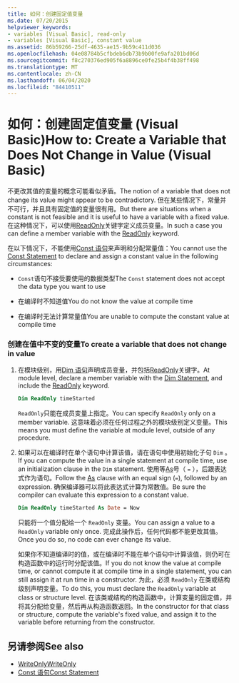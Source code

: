 ```yaml
---
title: 如何：创建固定值变量
ms.date: 07/20/2015
helpviewer_keywords:
- variables [Visual Basic], read-only
- variables [Visual Basic], constant value
ms.assetid: 86b59266-25df-4635-ae15-9b59c411d036
ms.openlocfilehash: 04e08784b5cfbdeb6db73b9b00fe9afa201bd06d
ms.sourcegitcommit: f8c270376ed905f6a8896ce0fe25b4f4b38ff498
ms.translationtype: MT
ms.contentlocale: zh-CN
ms.lasthandoff: 06/04/2020
ms.locfileid: "84410511"
---
```

# <a name="how-to-create-a-variable-that-does-not-change-in-value-visual-basic"></a><span data-ttu-id="57b00-102">如何：创建固定值变量 (Visual Basic)</span><span class="sxs-lookup"><span data-stu-id="57b00-102">How to: Create a Variable that Does Not Change in Value (Visual Basic)</span></span>

<span data-ttu-id="57b00-103">不更改其值的变量的概念可能看似矛盾。</span><span class="sxs-lookup"><span data-stu-id="57b00-103">The notion of a variable that does not change its value might appear to be contradictory.</span></span> <span data-ttu-id="57b00-104">但在某些情况下，常量并不可行，并且具有固定值的变量很有用。</span><span class="sxs-lookup"><span data-stu-id="57b00-104">But there are situations when a constant is not feasible and it is useful to have a variable with a fixed value.</span></span> <span data-ttu-id="57b00-105">在这种情况下，可以使用[ReadOnly](../../../language-reference/modifiers/readonly.md)关键字定义成员变量。</span><span class="sxs-lookup"><span data-stu-id="57b00-105">In such a case you can define a member variable with the [ReadOnly](../../../language-reference/modifiers/readonly.md) keyword.</span></span>

<span data-ttu-id="57b00-106">在以下情况下，不能使用[Const 语句](../../../language-reference/statements/const-statement.md)来声明和分配常量值：</span><span class="sxs-lookup"><span data-stu-id="57b00-106">You cannot use the [Const Statement](../../../language-reference/statements/const-statement.md) to declare and assign a constant value in the following circumstances:</span></span>

- <span data-ttu-id="57b00-107">`Const`语句不接受要使用的数据类型</span><span class="sxs-lookup"><span data-stu-id="57b00-107">The `Const` statement does not accept the data type you want to use</span></span>

- <span data-ttu-id="57b00-108">在编译时不知道值</span><span class="sxs-lookup"><span data-stu-id="57b00-108">You do not know the value at compile time</span></span>

- <span data-ttu-id="57b00-109">在编译时无法计算常量值</span><span class="sxs-lookup"><span data-stu-id="57b00-109">You are unable to compute the constant value at compile time</span></span>

### <a name="to-create-a-variable-that-does-not-change-in-value"></a><span data-ttu-id="57b00-110">创建在值中不变的变量</span><span class="sxs-lookup"><span data-stu-id="57b00-110">To create a variable that does not change in value</span></span>

1. <span data-ttu-id="57b00-111">在模块级别，用[Dim 语句](../../../language-reference/statements/dim-statement.md)声明成员变量，并包括[ReadOnly](../../../language-reference/modifiers/readonly.md)关键字。</span><span class="sxs-lookup"><span data-stu-id="57b00-111">At module level, declare a member variable with the [Dim Statement](../../../language-reference/statements/dim-statement.md), and include the [ReadOnly](../../../language-reference/modifiers/readonly.md) keyword.</span></span>

    ```vb
    Dim ReadOnly timeStarted
    ```

    <span data-ttu-id="57b00-112">`ReadOnly`只能在成员变量上指定。</span><span class="sxs-lookup"><span data-stu-id="57b00-112">You can specify `ReadOnly` only on a member variable.</span></span> <span data-ttu-id="57b00-113">这意味着必须在任何过程之外的模块级别定义变量。</span><span class="sxs-lookup"><span data-stu-id="57b00-113">This means you must define the variable at module level, outside of any procedure.</span></span>

2. <span data-ttu-id="57b00-114">如果可以在编译时在单个语句中计算该值，请在语句中使用初始化子句 `Dim` 。</span><span class="sxs-lookup"><span data-stu-id="57b00-114">If you can compute the value in a single statement at compile time, use an initialization clause in the `Dim` statement.</span></span> <span data-ttu-id="57b00-115">使用等[As](../../../language-reference/statements/as-clause.md)号（ `=` ），后跟表达式作为语句。</span><span class="sxs-lookup"><span data-stu-id="57b00-115">Follow the [As](../../../language-reference/statements/as-clause.md) clause with an equal sign (`=`), followed by an expression.</span></span> <span data-ttu-id="57b00-116">确保编译器可以将此表达式计算为常数值。</span><span class="sxs-lookup"><span data-stu-id="57b00-116">Be sure the compiler can evaluate this expression to a constant value.</span></span>

    ```vb
    Dim ReadOnly timeStarted As Date = Now
    ```

    <span data-ttu-id="57b00-117">只能将一个值分配给一个 `ReadOnly` 变量。</span><span class="sxs-lookup"><span data-stu-id="57b00-117">You can assign a value to a `ReadOnly` variable only once.</span></span> <span data-ttu-id="57b00-118">完成此操作后，任何代码都不能更改其值。</span><span class="sxs-lookup"><span data-stu-id="57b00-118">Once you do so, no code can ever change its value.</span></span>

    <span data-ttu-id="57b00-119">如果你不知道编译时的值，或在编译时不能在单个语句中计算该值，则仍可在构造函数中的运行时分配该值。</span><span class="sxs-lookup"><span data-stu-id="57b00-119">If you do not know the value at compile time, or cannot compute it at compile time in a single statement, you can still assign it at run time in a constructor.</span></span> <span data-ttu-id="57b00-120">为此，必须 `ReadOnly` 在类或结构级别声明变量。</span><span class="sxs-lookup"><span data-stu-id="57b00-120">To do this, you must declare the `ReadOnly` variable at class or structure level.</span></span> <span data-ttu-id="57b00-121">在该类或结构的构造函数中，计算变量的固定值，并将其分配给变量，然后再从构造函数返回。</span><span class="sxs-lookup"><span data-stu-id="57b00-121">In the constructor for that class or structure, compute the variable's fixed value, and assign it to the variable before returning from the constructor.</span></span>

## <a name="see-also"></a><span data-ttu-id="57b00-122">另请参阅</span><span class="sxs-lookup"><span data-stu-id="57b00-122">See also</span></span>

- [<span data-ttu-id="57b00-123">WriteOnly</span><span class="sxs-lookup"><span data-stu-id="57b00-123">WriteOnly</span></span>](../../../language-reference/modifiers/writeonly.md)
- [<span data-ttu-id="57b00-124">Const 语句</span><span class="sxs-lookup"><span data-stu-id="57b00-124">Const Statement</span></span>](../../../language-reference/statements/const-statement.md)
